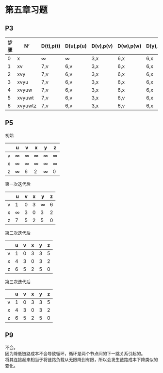 # 第五章习题

## P3

  | 步骤 | N‘      |D(t),p(t) | D(u),p(u) | D(v),p(v) | D(w),p(w) | D(y),p(y) | D(z),p(z) | 
  | ---- | ------- | --------- | --------- | --------- | --------- | --------- | --------- |
  | 0    | x       | ∞         | ∞         | 3,x       | 6,x       | 6,x       | 8,x       |
  | 1    | xv      | 7,v       | 6,v       | 3,x       | 6,x       | 6,x       | 8,x       |
  | 2    | xvy     |  7,v      | 6,v       | 3,x       | 6,x       |6,x        | 8,x       |
  | 3    | xvyu    |  7,v      | 6,v       | 3,x       | 6,x       |6,x        | 8,x       |
  | 4    | xvyuw   | 7,v       | 6,v       | 3,x       | 6,x       | 6,x       | 8,x       |
  | 5    | xvyuwt  |  7,v      | 6,v       | 3,x       | 6,v       |6,x        | 8,x       |
  | 6    | xvyuwtz |  7,v      | 6,v       | 3,x       | 6,v       |6,x        | 8,x       |
  
  ## P5
  
 初始

|      | u    | v    | x    | y    | z    |
| ---- | ---- | ---- | ---- | ---- | ---- |
| v    | ∞    | ∞    | ∞    | ∞    | ∞    |
| x    | ∞    | ∞    | ∞    | ∞    | ∞    |
| z    | ∞    | 6    | 2    | ∞    | 0    |

第一次迭代后

|      | u    | v    | x    | y    | z    |
| ---- | ---- | ---- | ---- | ---- | ---- |
| v    | 1    | 0    | 3    | ∞    | 6    |
| x    | ∞    | 3    | 0    | 3    | 2    |
| z    | 7    | 5    | 2    | 5    | 0    |

第二次迭代后

|      | u    | v    | x    | y    | z    |
| ---- | ---- | ---- | ---- | ---- | ---- |
| v    | 1    | 0    | 3    | 3    | 5    |
| x    | 4    | 3    | 0    | 3    | 2    |
| z    | 6    | 5    | 2    | 5    | 0    |

第三次迭代后

|      | u    | v    | x    | y    | z    |
| ---- | ---- | ---- | ---- | ---- | ---- |
| v    | 1    | 0    | 3    | 3    | 5    |
| x    | 4    | 3    | 0    | 3    | 2    |
| z    | 6    | 5    | 2    | 5    | 0    |

## P9
不会。  
因为降低链路成本不会导致循环，循环是两个节点间的下一跳关系引起的。   
将其连接起来相当于将链路负载从无限降到有限，所以会发生链路成本下降类似的变化。
